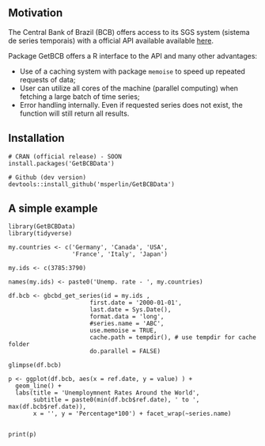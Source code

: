 ## Motivation

The Central Bank of Brazil (BCB) offers access to its SGS system (sistema de series temporais) with a official API available available [here](http://www.bcb.gov.br/?sgs).

Package GetBCB offers a R interface to the API and many other advantages:

- Use of a caching system with package `memoise` to speed up repeated requests of data;
- User can utilize all cores of the machine (parallel computing) when fetching a large batch of time series;
- Error handling internally. Even if requested series does not exist, the function will still return all results.

## Installation

```
# CRAN (official release) - SOON
install.packages('GetBCBData')

# Github (dev version)
devtools::install_github('msperlin/GetBCBData')
```

## A simple example

```
library(GetBCBData)
library(tidyverse)

my.countries <- c('Germany', 'Canada', 'USA', 
                  'France', 'Italy', 'Japan')

my.ids <- c(3785:3790)

names(my.ids) <- paste0('Unemp. rate - ', my.countries)

df.bcb <- gbcbd_get_series(id = my.ids ,
                       first.date = '2000-01-01',
                       last.date = Sys.Date(),
                       format.data = 'long',
                       #series.name = 'ABC',
                       use.memoise = TRUE, 
                       cache.path = tempdir(), # use tempdir for cache folder
                       do.parallel = FALSE)

glimpse(df.bcb)

p <- ggplot(df.bcb, aes(x = ref.date, y = value) ) +
  geom_line() + 
  labs(title = 'Unemploymnent Rates Around the World', 
       subtitle = paste0(min(df.bcb$ref.date), ' to ', max(df.bcb$ref.date)),
       x = '', y = 'Percentage*100') + facet_wrap(~series.name)
  

print(p)
```

